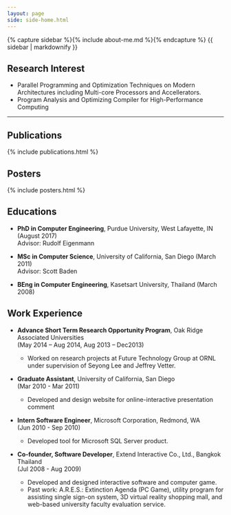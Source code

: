 ```yaml
---
layout: page
side: side-home.html
---
```


{% capture sidebar %}{% include about-me.md %}{% endcapture %}
{{ sidebar | markdownify }}

## Research Interest

* Parallel Programming and Optimization Techniques on Modern Architectures including Multi-core Processors and Accellerators. 
* Program Analysis and Optimizing Compiler for High-Performance Computing 

<div class="info">
</div>
<hr style="clear:left;"/>

## Publications

{% include publications.html %}

## Posters

{% include posters.html %}

## Educations

* **PhD in Computer Engineering**, Purdue University, West Lafayette, IN (August 2017)  
   Advisor: Rudolf Eigenmann

* **MSc in Computer Science**, University of California, San Diego (March 2011)  
   Advisor: Scott Baden

* **BEng in Computer Engineering**, Kasetsart University, Thailand (March 2008)

## Work Experience

* **Advance Short Term Research Opportunity Program**, Oak Ridge Associated Universities  
   (May 2014 – Aug 2014, Aug 2013 – Dec2013)  
   * Worked on research projects at Future Technology Group at ORNL under supervision of Seyong Lee and Jeffrey Vetter.

* **Graduate Assistant**, University of California, San Diego  
   (Mar 2010 - Mar 2011)  
   * Developed and design website for online-interactive presentation comment

* **Intern Software Engineer**, Microsoft Corporation, Redmond, WA  
   (Jun 2010 - Sep 2010)  
   * Developed tool for Microsoft SQL Server product.

* **Co-founder, Software Developer**, Extend Interactive Co., Ltd., Bangkok Thailand  
   (Jul 2008 - Aug 2009)  
   * Developed and designed interactive software and computer game.
   * Past work: A.R.E.S.: Extinction Agenda (PC Game), utility program for assisting single sign-on system, 3D virtual reality shopping mall, and web-based university faculty evaluation service.